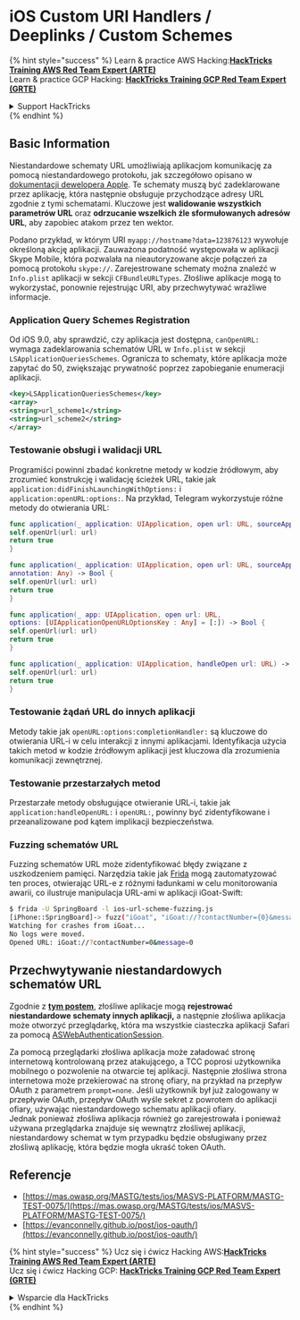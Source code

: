 # iOS Custom URI Handlers / Deeplinks / Custom Schemes

{% hint style="success" %}
Learn & practice AWS Hacking:<img src="../../.gitbook/assets/arte.png" alt="" data-size="line">[**HackTricks Training AWS Red Team Expert (ARTE)**](https://training.hacktricks.xyz/courses/arte)<img src="../../.gitbook/assets/arte.png" alt="" data-size="line">\
Learn & practice GCP Hacking: <img src="../../.gitbook/assets/grte.png" alt="" data-size="line">[**HackTricks Training GCP Red Team Expert (GRTE)**<img src="../../.gitbook/assets/grte.png" alt="" data-size="line">](https://training.hacktricks.xyz/courses/grte)

<details>

<summary>Support HackTricks</summary>

* Check the [**subscription plans**](https://github.com/sponsors/carlospolop)!
* **Join the** 💬 [**Discord group**](https://discord.gg/hRep4RUj7f) or the [**telegram group**](https://t.me/peass) or **follow** us on **Twitter** 🐦 [**@hacktricks\_live**](https://twitter.com/hacktricks\_live)**.**
* **Share hacking tricks by submitting PRs to the** [**HackTricks**](https://github.com/carlospolop/hacktricks) and [**HackTricks Cloud**](https://github.com/carlospolop/hacktricks-cloud) github repos.

</details>
{% endhint %}

## Basic Information

Niestandardowe schematy URL umożliwiają aplikacjom komunikację za pomocą niestandardowego protokołu, jak szczegółowo opisano w [dokumentacji dewelopera Apple](https://developer.apple.com/library/content/documentation/iPhone/Conceptual/iPhoneOSProgrammingGuide/Inter-AppCommunication/Inter-AppCommunication.html#//apple\_ref/doc/uid/TP40007072-CH6-SW1). Te schematy muszą być zadeklarowane przez aplikację, która następnie obsługuje przychodzące adresy URL zgodnie z tymi schematami. Kluczowe jest **walidowanie wszystkich parametrów URL** oraz **odrzucanie wszelkich źle sformułowanych adresów URL**, aby zapobiec atakom przez ten wektor.

Podano przykład, w którym URI `myapp://hostname?data=123876123` wywołuje określoną akcję aplikacji. Zauważona podatność występowała w aplikacji Skype Mobile, która pozwalała na nieautoryzowane akcje połączeń za pomocą protokołu `skype://`. Zarejestrowane schematy można znaleźć w `Info.plist` aplikacji w sekcji `CFBundleURLTypes`. Złośliwe aplikacje mogą to wykorzystać, ponownie rejestrując URI, aby przechwytywać wrażliwe informacje.

### Application Query Schemes Registration

Od iOS 9.0, aby sprawdzić, czy aplikacja jest dostępna, `canOpenURL:` wymaga zadeklarowania schematów URL w `Info.plist` w sekcji `LSApplicationQueriesSchemes`. Ogranicza to schematy, które aplikacja może zapytać do 50, zwiększając prywatność poprzez zapobieganie enumeracji aplikacji.
```xml
<key>LSApplicationQueriesSchemes</key>
<array>
<string>url_scheme1</string>
<string>url_scheme2</string>
</array>
```
### Testowanie obsługi i walidacji URL

Programiści powinni zbadać konkretne metody w kodzie źródłowym, aby zrozumieć konstrukcję i walidację ścieżek URL, takie jak `application:didFinishLaunchingWithOptions:` i `application:openURL:options:`. Na przykład, Telegram wykorzystuje różne metody do otwierania URL:
```swift
func application(_ application: UIApplication, open url: URL, sourceApplication: String?) -> Bool {
self.openUrl(url: url)
return true
}

func application(_ application: UIApplication, open url: URL, sourceApplication: String?,
annotation: Any) -> Bool {
self.openUrl(url: url)
return true
}

func application(_ app: UIApplication, open url: URL,
options: [UIApplicationOpenURLOptionsKey : Any] = [:]) -> Bool {
self.openUrl(url: url)
return true
}

func application(_ application: UIApplication, handleOpen url: URL) -> Bool {
self.openUrl(url: url)
return true
}
```
### Testowanie żądań URL do innych aplikacji

Metody takie jak `openURL:options:completionHandler:` są kluczowe do otwierania URL-i w celu interakcji z innymi aplikacjami. Identyfikacja użycia takich metod w kodzie źródłowym aplikacji jest kluczowa dla zrozumienia komunikacji zewnętrznej.

### Testowanie przestarzałych metod

Przestarzałe metody obsługujące otwieranie URL-i, takie jak `application:handleOpenURL:` i `openURL:`, powinny być zidentyfikowane i przeanalizowane pod kątem implikacji bezpieczeństwa.

### Fuzzing schematów URL

Fuzzing schematów URL może zidentyfikować błędy związane z uszkodzeniem pamięci. Narzędzia takie jak [Frida](https://codeshare.frida.re/@dki/ios-url-scheme-fuzzing/) mogą zautomatyzować ten proces, otwierając URL-e z różnymi ładunkami w celu monitorowania awarii, co ilustruje manipulacja URL-ami w aplikacji iGoat-Swift:
```bash
$ frida -U SpringBoard -l ios-url-scheme-fuzzing.js
[iPhone::SpringBoard]-> fuzz("iGoat", "iGoat://?contactNumber={0}&message={0}")
Watching for crashes from iGoat...
No logs were moved.
Opened URL: iGoat://?contactNumber=0&message=0
```
## Przechwytywanie niestandardowych schematów URL

Zgodnie z [**tym postem**](https://evanconnelly.github.io/post/ios-oauth/), złośliwe aplikacje mogą **rejestrować niestandardowe schematy innych aplikacji,** a następnie złośliwa aplikacja może otworzyć przeglądarkę, która ma wszystkie ciasteczka aplikacji Safari za pomocą [ASWebAuthenticationSession](https://developer.apple.com/documentation/authenticationservices/aswebauthenticationsession/2990952-init#parameters).&#x20;

Za pomocą przeglądarki złośliwa aplikacja może załadować stronę internetową kontrolowaną przez atakującego, a TCC poprosi użytkownika mobilnego o pozwolenie na otwarcie tej aplikacji. Następnie złośliwa strona internetowa może przekierować na stronę ofiary, na przykład na przepływ OAuth z parametrem `prompt=none`. Jeśli użytkownik był już zalogowany w przepływie OAuth, przepływ OAuth wyśle sekret z powrotem do aplikacji ofiary, używając niestandardowego schematu aplikacji ofiary.\
Jednak ponieważ złośliwa aplikacja również go zarejestrowała i ponieważ używana przeglądarka znajduje się wewnątrz złośliwej aplikacji, niestandardowy schemat w tym przypadku będzie obsługiwany przez złośliwą aplikację, która będzie mogła ukraść token OAuth.

## Referencje

* [https://mas.owasp.org/MASTG/tests/ios/MASVS-PLATFORM/MASTG-TEST-0075/](https://mas.owasp.org/MASTG/tests/ios/MASVS-PLATFORM/MASTG-TEST-0075/)
* [https://evanconnelly.github.io/post/ios-oauth/](https://evanconnelly.github.io/post/ios-oauth/)

{% hint style="success" %}
Ucz się i ćwicz Hacking AWS:<img src="../../.gitbook/assets/arte.png" alt="" data-size="line">[**HackTricks Training AWS Red Team Expert (ARTE)**](https://training.hacktricks.xyz/courses/arte)<img src="../../.gitbook/assets/arte.png" alt="" data-size="line">\
Ucz się i ćwicz Hacking GCP: <img src="../../.gitbook/assets/grte.png" alt="" data-size="line">[**HackTricks Training GCP Red Team Expert (GRTE)**<img src="../../.gitbook/assets/grte.png" alt="" data-size="line">](https://training.hacktricks.xyz/courses/grte)

<details>

<summary>Wsparcie dla HackTricks</summary>

* Sprawdź [**plany subskrypcyjne**](https://github.com/sponsors/carlospolop)!
* **Dołącz do** 💬 [**grupy Discord**](https://discord.gg/hRep4RUj7f) lub [**grupy telegramowej**](https://t.me/peass) lub **śledź** nas na **Twitterze** 🐦 [**@hacktricks\_live**](https://twitter.com/hacktricks\_live)**.**
* **Dziel się sztuczkami hackingowymi, przesyłając PR-y do** [**HackTricks**](https://github.com/carlospolop/hacktricks) i [**HackTricks Cloud**](https://github.com/carlospolop/hacktricks-cloud) repozytoriów github.

</details>
{% endhint %}

